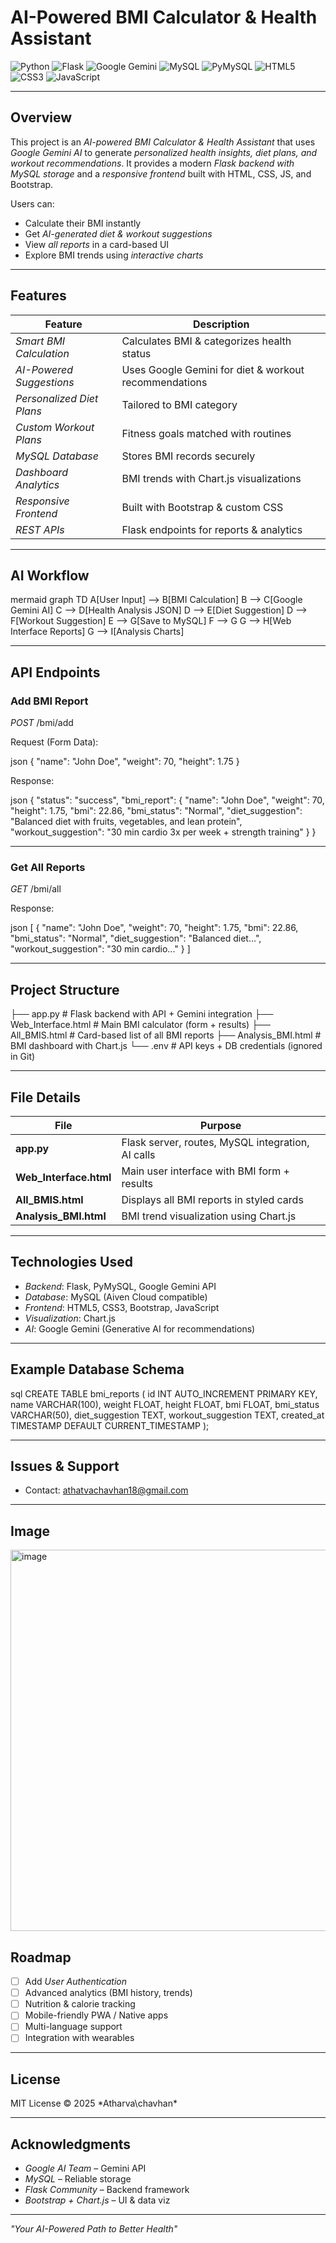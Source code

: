 #  AI-Powered BMI Calculator & Health Assistant

![Python](https://img.shields.io/badge/Python-3.8+-3776AB?style=flat-square\&logo=python\&logoColor=white)
![Flask](https://img.shields.io/badge/Flask-2.3.0-000000?style=flat-square\&logo=flask\&logoColor=white)
![Google Gemini](https://img.shields.io/badge/Google_AI-Gemini-4285F4?style=flat-square\&logo=google\&logoColor=white)
![MySQL](https://img.shields.io/badge/MySQL-DB-4479A1?style=flat-square\&logo=mysql\&logoColor=white)
![PyMySQL](https://img.shields.io/badge/PyMySQL-1.0.3-green?style=flat-square)
![HTML5](https://img.shields.io/badge/HTML5-E34F26?style=flat-square\&logo=html5\&logoColor=white)
![CSS3](https://img.shields.io/badge/CSS3-1572B6?style=flat-square\&logo=css3\&logoColor=white)
![JavaScript](https://img.shields.io/badge/JavaScript-F7DF1E?style=flat-square\&logo=javascript\&logoColor=black)

---

##  Overview

This project is an *AI-powered BMI Calculator & Health Assistant* that uses *Google Gemini AI* to generate *personalized health insights, diet plans, and workout recommendations*.
It provides a modern *Flask backend with MySQL storage* and a *responsive frontend* built with HTML, CSS, JS, and Bootstrap.

Users can:

* Calculate their BMI instantly
* Get *AI-generated diet & workout suggestions*
* View *all reports* in a card-based UI
* Explore BMI trends using *interactive charts*

---

## Features

|    Feature                     |  Description                                        |
| ------------------------------ | ----------------------------------------------------- |
| *Smart BMI Calculation*   | Calculates BMI & categorizes health status            |
| *AI-Powered Suggestions*  | Uses Google Gemini for diet & workout recommendations |
| *Personalized Diet Plans* | Tailored to BMI category                              |
| *Custom Workout Plans*    | Fitness goals matched with routines                   |
| *MySQL Database*         | Stores BMI records securely                           |
| *Dashboard Analytics*     | BMI trends with Chart.js visualizations               |
| *Responsive Frontend*     | Built with Bootstrap & custom CSS                     |
| *REST APIs*                | Flask endpoints for reports & analytics               |

---

## AI Workflow

mermaid
graph TD
    A[User Input] --> B[BMI Calculation]
    B --> C[Google Gemini AI]
    C --> D[Health Analysis JSON]
    D --> E[Diet Suggestion]
    D --> F[Workout Suggestion]
    E --> G[Save to MySQL]
    F --> G
    G --> H[Web Interface Reports]
    G --> I[Analysis Charts]


---

##  API Endpoints

###  Add BMI Report

*POST* /bmi/add

Request (Form Data):

json
{
  "name": "John Doe",
  "weight": 70,
  "height": 1.75
}


Response:

json
{
  "status": "success",
  "bmi_report": {
    "name": "John Doe",
    "weight": 70,
    "height": 1.75,
    "bmi": 22.86,
    "bmi_status": "Normal",
    "diet_suggestion": "Balanced diet with fruits, vegetables, and lean protein",
    "workout_suggestion": "30 min cardio 3x per week + strength training"
  }
}


---

###  Get All Reports

*GET* /bmi/all

Response:

json
[
  {
    "name": "John Doe",
    "weight": 70,
    "height": 1.75,
    "bmi": 22.86,
    "bmi_status": "Normal",
    "diet_suggestion": "Balanced diet...",
    "workout_suggestion": "30 min cardio..."
  }
]


---

##  Project Structure


├── app.py                # Flask backend with API + Gemini integration
├── Web_Interface.html     # Main BMI calculator (form + results)
├── All_BMIS.html          # Card-based list of all BMI reports
├── Analysis_BMI.html      # BMI dashboard with Chart.js
└── .env                   # API keys + DB credentials (ignored in Git)


---

##  File Details

| File                     | Purpose                                           |
| ------------------------ | ------------------------------------------------- |
| **app.py**             | Flask server, routes, MySQL integration, AI calls |
| **Web_Interface.html** | Main user interface with BMI form + results       |
| **All_BMIS.html**      | Displays all BMI reports in styled cards          |
| **Analysis_BMI.html**  | BMI trend visualization using Chart.js            |

---

## Technologies Used

* *Backend*: Flask, PyMySQL, Google Gemini API
* *Database*: MySQL (Aiven Cloud compatible)
* *Frontend*: HTML5, CSS3, Bootstrap, JavaScript
* *Visualization*: Chart.js
* *AI*: Google Gemini (Generative AI for recommendations)

---

## Example Database Schema

sql
CREATE TABLE bmi_reports (
    id INT AUTO_INCREMENT PRIMARY KEY,
    name VARCHAR(100),
    weight FLOAT,
    height FLOAT,
    bmi FLOAT,
    bmi_status VARCHAR(50),
    diet_suggestion TEXT,
    workout_suggestion TEXT,
    created_at TIMESTAMP DEFAULT CURRENT_TIMESTAMP
);


---

##  Issues & Support

*  Contact: [athatvachavhan18@gmail.com](mailto:atharvachavhan18@gmail.com)

---

##  Image

<img width="1260" height="610" alt="image" src="https://github.com/user-attachments/assets/9a195302-4f86-45fb-b4b9-cb81408445b8" />


##  Roadmap

* [ ] Add *User Authentication*
* [ ] Advanced analytics (BMI history, trends)
* [ ] Nutrition & calorie tracking
* [ ] Mobile-friendly PWA / Native apps
* [ ] Multi-language support
* [ ] Integration with wearables

---

##  License

MIT License © 2025 *Atharva\chavhan\*

---

##  Acknowledgments

*  *Google AI Team* – Gemini API
*  *MySQL* – Reliable storage
*  *Flask Community* – Backend framework
*  *Bootstrap + Chart.js* – UI & data viz

---

 *"Your AI-Powered Path to Better Health"*
